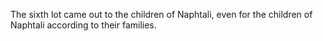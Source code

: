 The sixth lot came out to the children of Naphtali, even for the children of Naphtali according to their families.
